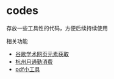 # codes
存放一些工具性的代码，方便后续持续使用

相关功能
* [谷歌学术网页元素获取](./readGoogleScholar/)
* [杭州月通勤消费](./commuting-cost-in-hz/)
* [pdf小工具](./pdfOps/)